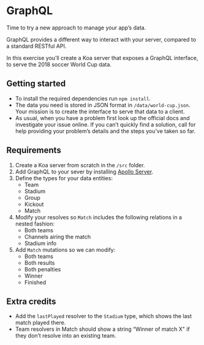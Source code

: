 # GraphQL

Time to try a new approach to manage your app’s data.

GraphQL provides a different way to interact with your server, compared to a standard RESTful API.

In this exercise you’ll create a Koa server that exposes a GraphQL interface, to serve the 2018 soccer World Cup data.

## Getting started

- To install the required dependencies run `npm install`.
- The data you need is stored in JSON format in `/data/world-cup.json`. Your
  mission is to create the interface to serve that data to a client.
- As usual, when you have a problem first look up the official docs and investigate your issue online. If you can’t quickly find a solution, call for help providing your problem’s details and the steps you’ve taken so far.

## Requirements

1. Create a Koa server from scratch in the `/src` folder.
2. Add GraphQL to your sever by installing [Apollo Server](https://www.apollographql.com/docs/apollo-server/servers/koa.html).
3. Define the types for your data entities:
    - Team
    - Stadium
    - Group
    - Kickout
    - Match
4. Modify your resolves so `Match` includes the following relations in a nested
    fashion:
    - Both teams
    - Channels airing the match
    - Stadium info
5. Add `Match` mutations so we can modify:
    - Both teams
    - Both results
    - Both penalties
    - Winner
    - Finished

## Extra credits

- Add the `lastPlayed` resolver to the `Stadium` type, which shows the last match
played there.
- Team resolvers in Match should show a string “Winner of match X" if they don’t
resolve into an existing team.
